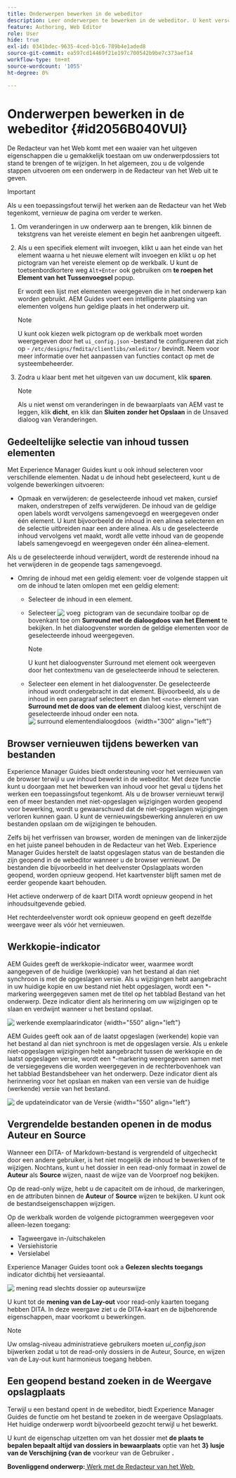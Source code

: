 ```yaml
---
title: Onderwerpen bewerken in de webeditor
description: Leer onderwerpen te bewerken in de webeditor. U kent verschillende bewerkingsfuncties om uw onderwerpbestanden in AEM Guides te wijzigen.
feature: Authoring, Web Editor
role: User
hide: true
exl-id: 0341bdec-9635-4ced-b1c6-789b4e1aded8
source-git-commit: ea597cd14469f21e197c700542b9be7c373aef14
workflow-type: tm+mt
source-wordcount: '1055'
ht-degree: 0%

---
```


# Onderwerpen bewerken in de webeditor {#id2056B040VUI}

De Redacteur van het Web komt met een waaier van het uitgeven eigenschappen die u gemakkelijk toestaan om uw onderwerpdossiers tot stand te brengen of te wijzigen. In het algemeen, zou u de volgende stappen uitvoeren om een onderwerp in de Redacteur van het Web uit te geven.

>[!IMPORTANT]
>
> Als u een toepassingsfout terwijl het werken aan de Redacteur van het Web tegenkomt, vernieuw de pagina om verder te werken.

1. Om veranderingen in uw onderwerp aan te brengen, klik binnen de tekstgrens van het vereiste element en begin het aanbrengen uitgeeft.

1. Als u een specifiek element wilt invoegen, klikt u aan het einde van het element waarna u het nieuwe element wilt invoegen en klikt u op het pictogram van het vereiste element op de werkbalk. U kunt de toetsenbordkortere weg `Alt+Enter` ook gebruiken om **te roepen het Element van het Tussenvoegsel** popup.

   Er wordt een lijst met elementen weergegeven die in het onderwerp kan worden gebruikt. AEM Guides voert een intelligente plaatsing van elementen volgens hun geldige plaats in het onderwerp uit.

   >[!NOTE]
   >
   > U kunt ook kiezen welk pictogram op de werkbalk moet worden weergegeven door het `ui_config.json` -bestand te configureren dat zich op - `/etc/designs/fmdita/clientlibs/xmleditor/` bevindt. Neem voor meer informatie over het aanpassen van functies contact op met de systeembeheerder.

1. Zodra u klaar bent met het uitgeven van uw document, klik **sparen**.

   >[!NOTE]
   >
   > Als u niet wenst om veranderingen in de bewaarplaats van AEM vast te leggen, klik **dicht**, en klik dan **Sluiten zonder het Opslaan** in de Unsaved dialoog van Veranderingen.


## Gedeeltelijke selectie van inhoud tussen elementen

Met Experience Manager Guides kunt u ook inhoud selecteren voor verschillende elementen. Nadat u de inhoud hebt geselecteerd, kunt u de volgende bewerkingen uitvoeren:

- Opmaak en verwijderen: de geselecteerde inhoud vet maken, cursief maken, onderstrepen of zelfs verwijderen. De inhoud van de geldige open labels wordt vervolgens samengevoegd en weergegeven onder één element. U kunt bijvoorbeeld de inhoud in een alinea selecteren en de selectie uitbreiden naar een andere alinea. Als u de geselecteerde inhoud vervolgens vet maakt, wordt alle vette inhoud van de geopende labels samengevoegd en weergegeven onder één alinea-element.

Als u de geselecteerde inhoud verwijdert, wordt de resterende inhoud na het verwijderen in de geopende tags samengevoegd.

- Omring de inhoud met een geldig element: voer de volgende stappen uit om de inhoud te laten omlopen met een geldig element:

   - Selecteer de inhoud in een element.
   - Selecteer ![&#x200B; voeg &#x200B;](images/Add_icon.svg) pictogram van de secundaire toolbar op de bovenkant toe om **Surround met de dialoogdoos van het Element** te bekijken. In het dialoogvenster worden de geldige elementen voor de geselecteerde inhoud weergegeven.

     >[!NOTE]
     >
     > U kunt het dialoogvenster Surround met element ook weergeven door het contextmenu van de geselecteerde inhoud te selecteren.

   - Selecteer een element in het dialoogvenster. De geselecteerde inhoud wordt ondergebracht in dat element. Bijvoorbeeld, als u de inhoud in een paragraaf selecteert en dan het `<note>` element van **Surround met de doos van de element** dialoog kiest, verschijnt de geselecteerde inhoud onder een nota.\
     ![&#x200B; surround elementendialoogdoos &#x200B;](./images/surround-element.png) {width="300" align="left"}

## Browser vernieuwen tijdens bewerken van bestanden

Experience Manager Guides biedt ondersteuning voor het vernieuwen van de browser terwijl u uw inhoud bewerkt in de webeditor. Met deze functie kunt u doorgaan met het bewerken van inhoud voor het geval u tijdens het werken een toepassingsfout tegenkomt. Als u de browser vernieuwt terwijl een of meer bestanden met niet-opgeslagen wijzigingen worden geopend voor bewerking, wordt u gewaarschuwd dat de niet-opgeslagen wijzigingen verloren kunnen gaan. U kunt de vernieuwingsbewerking annuleren en uw bestanden opslaan om de wijzigingen te behouden.

Zelfs bij het verfrissen van browser, worden de meningen van de linkerzijde en het juiste paneel behouden in de Redacteur van het Web. Experience Manager Guides herstelt de laatst opgeslagen status van de bestanden die zijn geopend in de webeditor wanneer u de browser vernieuwt. De bestanden die bijvoorbeeld in het deelvenster Opslagplaats worden geopend, worden opnieuw geopend. Het kaartvenster blijft samen met de eerder geopende kaart behouden.

Het actieve onderwerp of de kaart DITA wordt opnieuw geopend in het inhoudsuitgevende gebied.

Het rechterdeelvenster wordt ook opnieuw geopend en geeft dezelfde weergave weer als vóór het vernieuwen.

## Werkkopie-indicator

AEM Guides geeft de werkkopie-indicator weer, waarmee wordt aangegeven of de huidige \(werkkopie\) van het bestand al dan niet synchroon is met de opgeslagen versie. Als u wijzigingen hebt aangebracht in uw huidige kopie en uw bestand niet hebt opgeslagen, wordt een \*-markering weergegeven samen met de titel op het tabblad Bestand van het onderwerp. Deze indicator dient als herinnering om uw wijzigingen op te slaan en verdwijnt wanneer u het bestand opslaat.

![&#x200B; werkende exemplaarindicator &#x200B;](images/working-copy-text-update-indicator.png){width="550" align="left"}

AEM Guides geeft ook aan of de laatst opgeslagen \(werkende\) kopie van het bestand al dan niet synchroon is met de opgeslagen versie. Als u enkele niet-opgeslagen wijzigingen hebt aangebracht tussen de werkkopie en de laatst opgeslagen versie, wordt een \*-markering weergegeven samen met de versiegegevens die worden weergegeven in de rechterbovenhoek van het tabblad Bestandsbeheer van het onderwerp. Deze indicator dient als herinnering voor het opslaan en maken van een versie van de huidige \(werkende\) versie van het bestand.

![&#x200B; de updateindicator van de Versie &#x200B;](images/version-update-indicator.png){width="550" align="left"}


## Vergrendelde bestanden openen in de modus Auteur en Source

Wanneer een DITA- of Markdown-bestand is vergrendeld of uitgecheckt door een andere gebruiker, is het niet mogelijk de inhoud te bewerken of te wijzigen. Nochtans, kunt u het dossier in een read-only formaat in zowel de **Auteur** als **Source** wijzen, naast de **&#x200B;**&#x200B;wijze van de Voorproef nog bekijken.

Op de read-only wijze, hebt u de capaciteit om de inhoud, de markeringen, en de attributen binnen de **Auteur** of **Source** wijzen te bekijken. U kunt ook de bestandseigenschappen wijzigen.

Op de werkbalk worden de volgende pictogrammen weergegeven voor alleen-lezen toegang:

- Tagweergave in-/uitschakelen
- Versiehistorie
- Versielabel

Experience Manager Guides toont ook a **Gelezen slechts toegangs** indicator dichtbij het versieaantal.

![&#x200B; mening read slechts dossier op auteurswijze &#x200B;](images/locked-file-editor.png)

U kunt tot de **mening van de Lay-out** voor read-only kaarten toegang hebben DITA. In deze weergave ziet u de DITA-kaart en de bijbehorende eigenschappen, maar voorkomt u bewerkingen.

>[!NOTE]
>
> Uw omslag-niveau administratieve gebruikers moeten *ui_config.json* bijwerken zodat u tot de read-only dossiers in de Auteur, Source, en wijzen van de Lay-out kunt harmonieus toegang hebben.

## Een geopend bestand zoeken in de Weergave opslagplaats

Terwijl u een bestand opent in de webeditor, biedt Experience Manager Guides de functie om het bestand te zoeken in de weergave Opslagplaats. Het huidige onderwerp wordt bijvoorbeeld gezocht terwijl u het bewerkt.

U kunt de eigenschap uitzetten om van het dossier met **de plaats te bepalen bepaalt altijd van dossiers in bewaarplaats** optie van het **3&rbrace; lusje van de Verschijning &lbrace;van de** voorkeur van de Gebruiker **.**


**Bovenliggend onderwerp:**&#x200B;[&#x200B; Werk met de Redacteur van het Web &#x200B;](web-editor.md)
